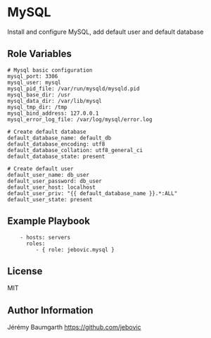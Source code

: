 MySQL
=====

Install and configure MySQL, add default user and default database

Role Variables
--------------

```
# Mysql basic configuration
mysql_port: 3306
mysql_user: mysql
mysql_pid_file: /var/run/mysqld/mysqld.pid
mysql_base_dir: /usr
mysql_data_dir: /var/lib/mysql
mysql_tmp_dir: /tmp
mysql_bind_address: 127.0.0.1
mysql_error_log_file: /var/log/mysql/error.log

# Create default database
default_database_name: default_db
default_database_encoding: utf8
default_database_collation: utf8_general_ci
default_database_state: present

# Create default user
default_user_name: db_user
default_user_password: db_user
default_user_host: localhost
default_user_priv: "{{ default_database_name }}.*:ALL"
default_user_state: present
```

Example Playbook
----------------

```
    - hosts: servers
      roles:
         - { role: jebovic.mysql }
```

License
-------

MIT

Author Information
------------------

Jérémy Baumgarth https://github.com/jebovic
